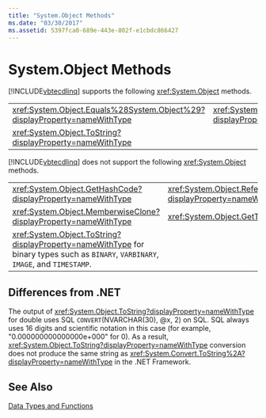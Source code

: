 ```yaml
---
title: "System.Object Methods"
ms.date: "03/30/2017"
ms.assetid: 5397fca0-689e-443e-802f-e1cbdc866427
---
```

# System.Object Methods
[!INCLUDE[vbtecdlinq](../../../../../../includes/vbtecdlinq-md.md)] supports the following <xref:System.Object> methods.  


|||  
|-|-|  
|<xref:System.Object.Equals%28System.Object%29?displayProperty=nameWithType>|<xref:System.Object.Equals%28System.Object%2CSystem.Object%29?displayProperty=nameWithType>|  
|<xref:System.Object.ToString?displayProperty=nameWithType>||  

 [!INCLUDE[vbtecdlinq](../../../../../../includes/vbtecdlinq-md.md)] does not support the following <xref:System.Object> methods.  


|||  
|-|-|  
|<xref:System.Object.GetHashCode?displayProperty=nameWithType>|<xref:System.Object.ReferenceEquals%28System.Object%2CSystem.Object%29?displayProperty=nameWithType>|  
|<xref:System.Object.MemberwiseClone?displayProperty=nameWithType>|<xref:System.Object.GetType?displayProperty=nameWithType>|  
|<xref:System.Object.ToString?displayProperty=nameWithType> for binary types such as `BINARY`, `VARBINARY`, `IMAGE`, and `TIMESTAMP`.||  

## Differences from .NET  
 The output of <xref:System.Object.ToString?displayProperty=nameWithType> for double uses SQL `CONVERT`(NVARCHAR(30), @x, 2) on SQL. SQL always uses 16 digits and scientific notation in this case (for example, "0.000000000000000e+000" for 0). As a result, <xref:System.Object.ToString?displayProperty=nameWithType> conversion does not produce the same string as <xref:System.Convert.ToString%2A?displayProperty=nameWithType> in the .NET Framework.  

## See Also  
 [Data Types and Functions](../../../../../../docs/framework/data/adonet/sql/linq/data-types-and-functions.md)
